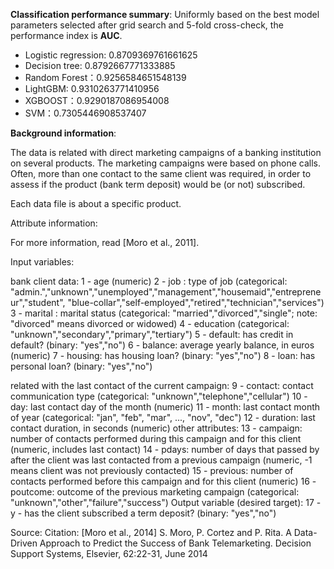 **Classification performance summary**: Uniformly based on the best model parameters selected after grid search and 5-fold cross-check, the performance index is **AUC**.
- Logistic regression: 0.8709369761661625
- Decision tree: 0.8792667771333885
- Random Forest：0.9256584651548139
- LightGBM: 0.9310263771410956
- XGBOOST：0.9290187086954008
- SVM：0.7305446908537407
 


**Background information**:

The data is related with direct marketing campaigns of a banking institution on several products.
The marketing campaigns were based on phone calls. Often, more than one contact to the same client was required,
in order to assess if the product (bank term deposit) would be (or not) subscribed.

Each data file is about a specific product.

Attribute information:

For more information, read [Moro et al., 2011].

Input variables:

bank client data:
1 - age (numeric)
2 - job : type of job (categorical: "admin.","unknown","unemployed","management","housemaid","entrepreneur","student",
"blue-collar","self-employed","retired","technician","services")
3 - marital : marital status (categorical: "married","divorced","single"; note: "divorced" means divorced or widowed)
4 - education (categorical: "unknown","secondary","primary","tertiary")
5 - default: has credit in default? (binary: "yes","no")
6 - balance: average yearly balance, in euros (numeric)
7 - housing: has housing loan? (binary: "yes","no")
8 - loan: has personal loan? (binary: "yes","no")

related with the last contact of the current campaign:
9 - contact: contact communication type (categorical: "unknown","telephone","cellular")
10 - day: last contact day of the month (numeric)
11 - month: last contact month of year (categorical: "jan", "feb", "mar", ..., "nov", "dec")
12 - duration: last contact duration, in seconds (numeric)
other attributes:
13 - campaign: number of contacts performed during this campaign and for this client (numeric, includes last contact)
14 - pdays: number of days that passed by after the client was last contacted from a previous campaign (numeric, -1 means client was not previously contacted)
15 - previous: number of contacts performed before this campaign and for this client (numeric)
16 - poutcome: outcome of the previous marketing campaign (categorical: "unknown","other","failure","success")
Output variable (desired target):
17 - y - has the client subscribed a term deposit? (binary: "yes","no")

Source:
Citation: [Moro et al., 2014] S. Moro, P. Cortez and P. Rita. A Data-Driven Approach to Predict the Success of Bank Telemarketing. Decision Support Systems, Elsevier, 62:22-31, June 2014
